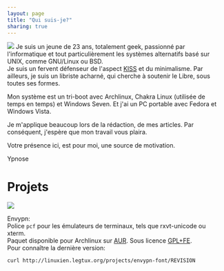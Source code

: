 ```yaml
---
layout: page
title: "Qui suis-je?"
sharing: true
---
```


<img class="imgleft" src="http://linuxien.legtux.org/uploads/images/2011/01/pic.jpg"> Je suis un jeune de 23 ans, totalement geek, passionné par l'informatique et tout particulièrement les systèmes alternatifs basé sur UNIX, comme GNU/Linux ou BSD.  
Je suis un fervent défenseur de l'aspect [KISS](http://fr.wikipedia.org/wiki/Principe_KISS) et du minimalisme. Par ailleurs, je suis un libriste acharné, qui cherche à soutenir le Libre, sous toutes ses formes.

Mon système est un tri-boot avec Archlinux, Chakra Linux (utilisée de temps en temps) et Windows Seven. Et j'ai un PC portable avec Fedora et Windows Vista.

Je m'applique beaucoup lors de la rédaction, de mes articles. Par conséquent, j'espère que mon travail vous plaira.

Votre présence ici, est pour moi, une source de motivation.

Ypnose  


# Projets

[<img class="imgleft" src="http://linuxien.legtux.org/uploads/images/2013/envypn_small.png">](http://linuxien.legtux.org/uploads/images/2013/envypn.png)

Envypn:  
Police `pcf` pour les émulateurs de terminaux, tels que rxvt-unicode ou xterm.  
Paquet disponible pour Archlinux sur [AUR](https://aur.archlinux.org/packages/envypn-font/). Sous licence [GPL+FE](http://en.wikipedia.org/wiki/GPL_font_exception).  
Pour connaître la dernière version:

	curl http://linuxien.legtux.org/projects/envypn-font/REVISION
